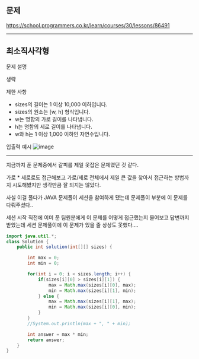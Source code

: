 
## 문제
https://school.programmers.co.kr/learn/courses/30/lessons/86491

---

## 최소직사각형

문제 설명

생략

제한 사항

- sizes의 길이는 1 이상 10,000 이하입니다.
- sizes의 원소는 [w, h] 형식입니다.
- w는 명함의 가로 길이를 나타냅니다.
- h는 명함의 세로 길이를 나타냅니다.
- w와 h는 1 이상 1,000 이하인 자연수입니다.

입출력 예시
![image](https://user-images.githubusercontent.com/64416833/192100507-89ec4039-f708-4892-8c9b-19b46a1b1b43.png)

---

지금까지 푼 문제중에서 갈피를 제일 못잡은 문제였던 것 같다.

가로 * 세로로도 접근해보고 가로/세로 전체에서 제일 큰 값을 찾아서 접근하는 방법까지 시도해봤지만 생각만큼 잘 되지는 않았다.

사실 이걸 풀다가 JAVA 문제풀이 세션을 참여하게 됐는데 문제풀이 부분에 이 문제를 다뤄주셨다..

세션 시작 직전에 이미 푼 팀원분에게 이 문제를 어떻게 접근했는지 물어보고 답변까지 받았는데 세션 문제풀이에 이 문제가 있을 줄 상상도 못했다....

```java
import java.util.*;
class Solution {
    public int solution(int[][] sizes) {

        int max = 0;
        int min = 0;

        for(int i = 0; i < sizes.length; i++) {
            if(sizes[i][0] > sizes[i][1]) {
                max = Math.max(sizes[i][0], max);
                min = Math.max(sizes[i][1], min);
            } else {
                max = Math.max(sizes[i][1], max);
                min = Math.max(sizes[i][0], min);
            }
        }
        //System.out.println(max + ", " + min);

        int answer = max * min;
        return answer;
    }
}
```